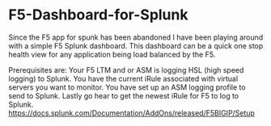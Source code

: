 # F5-Dashboard-for-Splunk

Since the F5 app for spunk has been abandoned I have been playing around with a simple F5 Splunk dashboard. 
This dashboard can be a quick one stop health view for any application being load balanced by the F5. 

Prerequisites are: 
Your F5 LTM and or ASM is logging HSL (high speed logging) to Splunk. 
You have the current iRule associated with virtual servers you want to monitor. 
You have set up an ASM logging profile to send to Splunk. 
Lastly go hear to get the newest iRule for F5 to log to Splunk. https://docs.splunk.com/Documentation/AddOns/released/F5BIGIP/Setup
